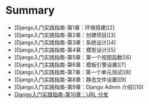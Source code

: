 # Summary

* [Django入门实践指南-第1章：环境搭建][2]
* [Django入门实践指南-第2章：创建项目][3]
* [Django入门实践指南-第3章：系统设计][4]
* [Django入门实践指南-第4章：模型设计][5]
* [Django入门实践指南-第5章：第一个视图函数][6]
* [Django入门实践指南-第6章：模板引擎设置][7]
* [Django入门实践指南-第7章：第一个单元测试][8]
* [Django入门实践指南-第8章：静态文件设置][9]
* [Django入门实践指南-第9章：Django Admin 介绍][10]
* [Django入门实践指南-第10章：URL 分发](./AdvancedConcepts.md)





[13]:	./AdvancedConcepts.md

